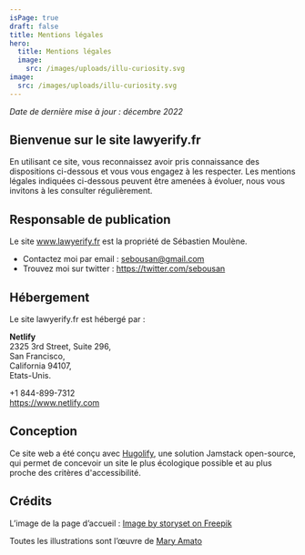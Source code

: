 ```yaml
---
isPage: true
draft: false
title: Mentions légales
hero:
  title: Mentions légales
  image:
    src: /images/uploads/illu-curiosity.svg
image:
  src: /images/uploads/illu-curiosity.svg
---
```

*Date de dernière mise à jour : décembre 2022*

## Bienvenue sur le site lawyerify.fr

En utilisant ce site, vous reconnaissez avoir pris connaissance des dispositions ci-dessous et vous vous engagez à les respecter. Les mentions légales indiquées ci-dessous peuvent être amenées à évoluer, nous vous invitons à les consulter régulièrement.

## Responsable de publication

Le site www.lawyerify.fr est la propriété de Sébastien Moulène.

* Contactez moi par email : sebousan@gmail.com
* Trouvez moi sur twitter : https://twitter.com/sebousan

## Hébergement

Le site lawyerify.fr est hébergé par :

**Netlify** \
2325 3rd Street, Suite 296, \
San Francisco, \
California 94107, \
Etats-Unis.

+1 844-899-7312\
https://www.netlify.com

## Conception

Ce site web a été conçu avec [Hugolify](https://www.hugolify.com), une solution Jamstack open-source, qui permet de concevoir un site le plus écologique possible et au plus proche des critères d'accessibilité.

## Crédits

L’image de la page d’accueil : [Image by storyset on Freepik](https://www.freepik.com/profile/license/pdf/8497417?lang=en)

Toutes les illustrations sont l’œuvre de [Mary Amato](https://twitter.com/maryamato88)